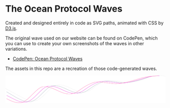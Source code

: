 # The Ocean Protocol Waves

Created and designed entirely in code as SVG paths, animated with CSS by [D3.js](https://d3js.org).

The original wave used on our website can be found on CodePen, which you can use to create your own screenshots of the waves in other variations.

- [CodePen: Ocean Protocol Waves](https://codepen.io/kremalicious/pen/vYLNWXe)

The assets in this repo are a recreation of those code-generated waves.

<img src="waves.svg" />
